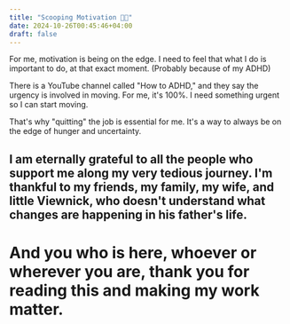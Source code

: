 ```yaml
---
title: "Scooping Motivation 🍦💩"
date: 2024-10-26T00:45:46+04:00
draft: false
---
```


For me, motivation is being on the edge. I need to feel that what I do is important to do, at that exact moment. (Probably because of my ADHD)

There is a YouTube channel called "How to ADHD," and they say the urgency is involved in moving. For me, it's 100%. I need something urgent so I can start moving. 

That's why "quitting" the job is essential for me. It's a way to always be on the edge of hunger and uncertainty. 

## I am eternally grateful to all the people who support me along my very tedious journey. I'm thankful to my friends, my family, my wife, and little Viewnick, who doesn't understand what changes are happening in his father's life.

# And you who is here, whoever or wherever you are, thank you for reading this and making my work matter.
